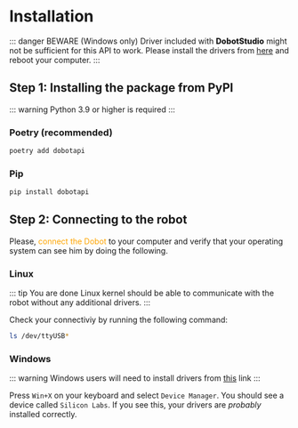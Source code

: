 # Installation

::: danger BEWARE (Windows only)
Driver included with <span style="font-weight: 800">DobotStudio</span> might not be sufficient for this API to work. Please install the drivers from [here](https://www.silabs.com/developers/usb-to-uart-bridge-vcp-drivers) and reboot your computer.
:::

## Step 1: Installing the package from PyPI

::: warning
Python 3.9 or higher is required
:::

### Poetry (recommended)

```bash
poetry add dobotapi
```

### Pip

```bash
pip install dobotapi
```

## Step 2: Connecting to the robot

Please, <span style="color: orange">connect the Dobot</span> to your computer and verify that your operating system can see him by doing the following.

### Linux

::: tip You are done
Linux kernel should be able to communicate with the robot without any additional drivers.
:::

Check your connectiviy by running the following command:

```bash
ls /dev/ttyUSB*
```

### Windows

::: warning
Windows users will need to install drivers from [this](https://www.silabs.com/developers/usb-to-uart-bridge-vcp-drivers) link
:::

Press `Win+X` on your keyboard and select `Device Manager`. You should see a device called `Silicon Labs`. If you see this, your drivers are <i>probably</i> installed correctly.
